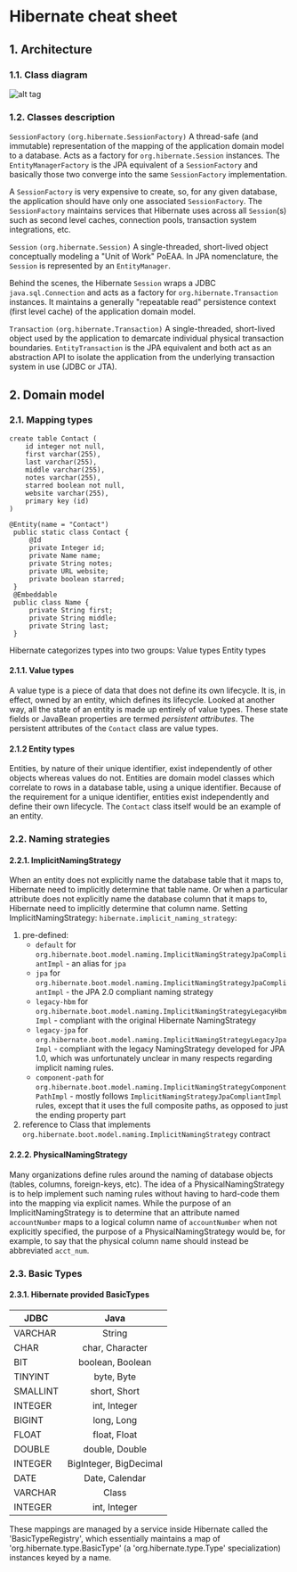 # Hibernate cheat sheet

## 1. Architecture

### 1.1. Class diagram
![alt tag](http://docs.jboss.org/hibernate/orm/5.2/userguide/html_single/images/architecture/JPA_Hibernate.svg)

### 1.2. Classes description
`SessionFactory` `(org.hibernate.SessionFactory)`
A thread-safe (and immutable) representation of the mapping of the application domain model to a database. Acts as a factory for `org.hibernate.Session` instances. The `EntityManagerFactory` is the JPA equivalent of a `SessionFactory` and basically those two converge into the same `SessionFactory` implementation.

A `SessionFactory` is very expensive to create, so, for any given database, the application should have only one associated `SessionFactory`. The `SessionFactory` maintains services that Hibernate uses across all `Session`(s) such as second level caches, connection pools, transaction system integrations, etc.

`Session` `(org.hibernate.Session)`
A single-threaded, short-lived object conceptually modeling a "Unit of Work" PoEAA. In JPA nomenclature, the `Session` is represented by an `EntityManager`.

Behind the scenes, the Hibernate `Session` wraps a JDBC `java.sql.Connection` and acts as a factory for `org.hibernate.Transaction` instances. It maintains a generally "repeatable read" persistence context (first level cache) of the application domain model.

`Transaction` `(org.hibernate.Transaction)`
A single-threaded, short-lived object used by the application to demarcate individual physical transaction boundaries. `EntityTransaction` is the JPA equivalent and both act as an abstraction API to isolate the application from the underlying transaction system in use (JDBC or JTA).

## 2. Domain model

### 2.1. Mapping types

```
create table Contact (
    id integer not null,
    first varchar(255),
    last varchar(255),
    middle varchar(255),
    notes varchar(255),
    starred boolean not null,
    website varchar(255),
    primary key (id)
)
```

```
@Entity(name = "Contact")
 public static class Contact { 
     @Id
     private Integer id; 
     private Name name; 
     private String notes; 
     private URL website; 
     private boolean starred; 
 }
 @Embeddable
 public class Name { 
     private String first; 
     private String middle; 
     private String last; 
 }
 ```
 
Hibernate categorizes types into two groups:
Value types
Entity types

#### 2.1.1. Value types
A value type is a piece of data that does not define its own lifecycle. It is, in effect, owned by an entity, which defines its lifecycle.
Looked at another way, all the state of an entity is made up entirely of value types. These state fields or JavaBean properties are termed *persistent attributes*. The persistent attributes of the `Contact` class are value types.

#### 2.1.2 Entity types
Entities, by nature of their unique identifier, exist independently of other objects whereas values do not. Entities are domain model classes which correlate to rows in a database table, using a unique identifier. Because of the requirement for a unique identifier, entities exist independently and define their own lifecycle. The `Contact` class itself would be an example of an entity.

### 2.2. Naming strategies
#### 2.2.1. ImplicitNamingStrategy
When an entity does not explicitly name the database table that it maps to, Hibernate need to implicitly determine that table name. Or when a particular attribute does not explicitly name the database column that it maps to, Hibernate need to implicitly determine that column name.
Setting ImplicitNamingStrategy:
`hibernate.implicit_naming_strategy`:

1. pre-defined:
    * `default` for `org.hibernate.boot.model.naming.ImplicitNamingStrategyJpaCompliantImpl` - an alias for `jpa`
    * `jpa` for `org.hibernate.boot.model.naming.ImplicitNamingStrategyJpaCompliantImpl` - the JPA 2.0 compliant naming strategy
    * `legacy-hbm` for `org.hibernate.boot.model.naming.ImplicitNamingStrategyLegacyHbmImpl` - compliant with the original Hibernate     NamingStrategy
    * `legacy-jpa` for `org.hibernate.boot.model.naming.ImplicitNamingStrategyLegacyJpaImpl` - compliant with the legacy             NamingStrategy developed for JPA 1.0, which was unfortunately unclear in many respects regarding implicit naming rules.
    * `component-path` for `org.hibernate.boot.model.naming.ImplicitNamingStrategyComponentPathImpl` - mostly follows `ImplicitNamingStrategyJpaCompliantImpl` rules, except that it uses the full composite paths, as opposed to just the ending property part
2. reference to Class that implements `org.hibernate.boot.model.naming.ImplicitNamingStrategy` contract

#### 2.2.2. PhysicalNamingStrategy

Many organizations define rules around the naming of database objects (tables, columns, foreign-keys, etc). The idea of a PhysicalNamingStrategy is to help implement such naming rules without having to hard-code them into the mapping via explicit names.
While the purpose of an ImplicitNamingStrategy is to determine that an attribute named `accountNumber` maps to a logical column name of `accountNumber` when not explicitly specified, the purpose of a PhysicalNamingStrategy would be, for example, to say that the physical column name should instead be abbreviated `acct_num`.
 
### 2.3. Basic Types
#### 2.3.1. Hibernate provided BasicTypes

| JDBC          | Java                  |
| ------------- |:---------------------:|
| VARCHAR       | String                |
| CHAR          | char, Character       |
| BIT           | boolean, Boolean      |
| TINYINT       | byte, Byte            |
| SMALLINT      | short, Short          |
| INTEGER       | int, Integer          |
| BIGINT        | long, Long            |
| FLOAT         | float, Float          |
| DOUBLE        | double, Double        |
| INTEGER       | BigInteger, BigDecimal|
| DATE          | Date, Calendar        |
| VARCHAR       | Class                 |
| INTEGER       | int, Integer    |

These mappings are managed by a service inside Hibernate called the 'BasicTypeRegistry', which essentially maintains a map of 'org.hibernate.type.BasicType' (a 'org.hibernate.type.Type' specialization) instances keyed by a name.
